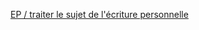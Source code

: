 

[EP / traiter le sujet de l'écriture personnelle](CULTURE-GENERALE-ET-EXPRESSIONN/5_2023-09-20_Les-aventuriers-voiyageurs_devoirpour_2023-09-27/5_2023-09-20_corpus%201.%20Les%20aventuriers%20voyageurs%20-%20sujet.pdf)